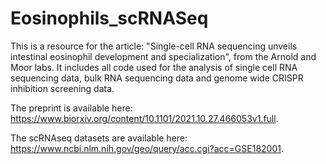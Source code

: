 # Eosinophils_scRNASeq

This is a resource for the article: "Single-cell RNA sequencing unveils intestinal eosinophil development and specialization", from the Arnold and Moor labs. It includes all code used for the analysis of single cell RNA sequencing data, bulk RNA sequencing data and genome wide CRISPR inhibition screening data.

The preprint is available here: https://www.biorxiv.org/content/10.1101/2021.10.27.466053v1.full.

The scRNAseq datasets are available here: https://www.ncbi.nlm.nih.gov/geo/query/acc.cgi?acc=GSE182001.
